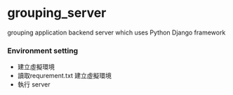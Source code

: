 # grouping_server
grouping application backend server which uses Python Django framework

### Environment setting
* 建立虛擬環境
* 讀取requrement.txt 建立虛擬環境
* 執行 server
